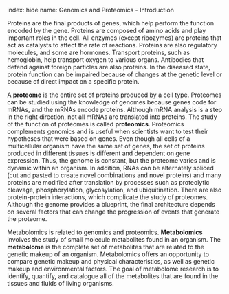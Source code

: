index: hide
name: Genomics and Proteomics - Introduction

Proteins are the final products of genes, which help perform the function encoded by the gene. Proteins are composed of amino acids and play important roles in the cell. All enzymes (except ribozymes) are proteins that act as catalysts to affect the rate of reactions. Proteins are also regulatory molecules, and some are hormones. Transport proteins, such as hemoglobin, help transport oxygen to various organs. Antibodies that defend against foreign particles are also proteins. In the diseased state, protein function can be impaired because of changes at the genetic level or because of direct impact on a specific protein.

A  **proteome** is the entire set of proteins produced by a cell type. Proteomes can be studied using the knowledge of genomes because genes code for mRNAs, and the mRNAs encode proteins. Although mRNA analysis is a step in the right direction, not all mRNAs are translated into proteins. The study of the function of proteomes is called  **proteomics**. Proteomics complements genomics and is useful when scientists want to test their hypotheses that were based on genes. Even though all cells of a multicellular organism have the same set of genes, the set of proteins produced in different tissues is different and dependent on gene expression. Thus, the genome is constant, but the proteome varies and is dynamic within an organism. In addition, RNAs can be alternately spliced (cut and pasted to create novel combinations and novel proteins) and many proteins are modified after translation by processes such as proteolytic cleavage, phosphorylation, glycosylation, and ubiquitination. There are also protein-protein interactions, which complicate the study of proteomes. Although the genome provides a blueprint, the final architecture depends on several factors that can change the progression of events that generate the proteome.

Metabolomics is related to genomics and proteomics.  **Metabolomics** involves the study of small molecule metabolites found in an organism. The  **metabolome** is the complete set of metabolites that are related to the genetic makeup of an organism. Metabolomics offers an opportunity to compare genetic makeup and physical characteristics, as well as genetic makeup and environmental factors. The goal of metabolome research is to identify, quantify, and catalogue all of the metabolites that are found in the tissues and fluids of living organisms.

